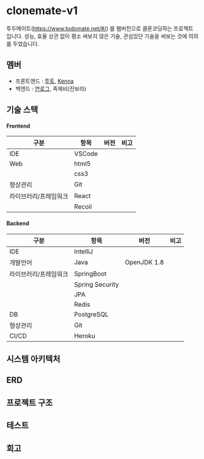 # clonemate-v1
투두메이트(https://www.todomate.net/#/) 를 웹버전으로 클론코딩하는 프로젝트 입니다. 성능, 효율 상관 없이 평소 써보지 않은 기술, 관심있던 기술을 써보는 것에 의의를 두었습니다.

## 멤버
- 프론트엔드 : [투토](https://github.com/sookm), [Kenna](https://github.com/kenna-hwa)
- 백엔드 : [연로그](https://github.com/yeon-06), 족제비(진보라)

## 기술 스택
#### Frontend
|구분|항목|버전|비고|
|---|---|---|---|
|IDE|VSCode|||
|Web|html5|||
||css3||
|형상관리|Git||
|라이브러리/프레임워크|React||
||Recoil||

#### Backend
|구분|항목|버전|비고|
|---|---|---|---|
|IDE|IntelliJ|||
|개발언어|Java|OpenJDK 1.8||
|라이브러리/프레임워크|SpringBoot|||
||Spring Security||
||JPA||
||Redis||
|DB|PostgreSQL||
|형상관리|Git||
|CI/CD|Heroku||

## 시스템 아키텍처

## ERD

## 프로젝트 구조

## 테스트

## 회고
